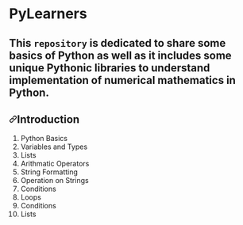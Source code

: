 # PyLearners
## This <code>repository</code> is dedicated to share some basics of Python as well as it includes some unique Pythonic libraries to understand implementation of numerical mathematics in Python.

<h2><a id="user-content-prerequisite" class="anchor" aria-hidden="true" href="https://github.com/akshay23sept/PyLearners#Introduction"><svg class="octicon octicon-link" viewBox="0 0 16 16" version="1.1" width="16" height="16" aria-hidden="true"><path fill-rule="evenodd" d="M7.775 3.275a.75.75 0 001.06 1.06l1.25-1.25a2 2 0 112.83 2.83l-2.5 2.5a2 2 0 01-2.83 0 .75.75 0 00-1.06 1.06 3.5 3.5 0 004.95 0l2.5-2.5a3.5 3.5 0 00-4.95-4.95l-1.25 1.25zm-4.69 9.64a2 2 0 010-2.83l2.5-2.5a2 2 0 012.83 0 .75.75 0 001.06-1.06 3.5 3.5 0 00-4.95 0l-2.5 2.5a3.5 3.5 0 004.95 4.95l1.25-1.25a.75.75 0 00-1.06-1.06l-1.25 1.25a2 2 0 01-2.83 0z"></path></svg></a><a id="user-content-requirements" href="https://github.com/akshay23sept/PyLearners#Introduction"></a>Introduction</h2>
<ol>
<li>Python Basics</li>
<li>Variables and Types</li>
<li>Lists</li>
<li>Arithmatic Operators</li>
<li>String Formatting</li>
<li>Operation on Strings</li>
  <li>Conditions</li>
<li>Loops</li>
<li>Conditions</li>
<li>Lists</li>
</ol>
